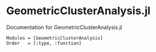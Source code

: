 # GeometricClusterAnalysis.jl

Documentation for GeometricClusterAnalysis.jl

```@autodocs
Modules = [GeometricClusterAnalysis]
Order   = [:type, :function]
```
